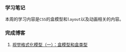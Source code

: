 ### 学习笔记
本周的学习内容是`CSS`的盒模型和`layout`以及动画相关的内容。

### 完成博客
1. [视觉格式化模型（一）：盒模型和盒类型](https://www.clloz.com/programming/front-end/css/2020/08/19/visual-formatting-model-1/)
